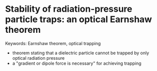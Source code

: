 # Stability of radiation-pressure particle traps: an optical Earnshaw theorem

Keywords: Earnshaw theorem, optical trapping

- theorem stating that a dielectric particle cannot be trapped by only optical radiation pressure
- a "gradient or dipole force is necessary" for achieving trapping